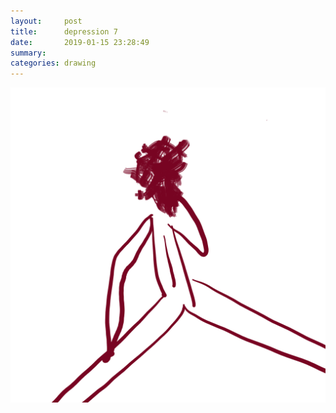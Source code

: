```yaml
---
layout:     post
title:      depression 7
date:       2019-01-15 23:28:49
summary:    
categories: drawing
---
```

![depression 7](/images/diary/depression-7.png ".")
